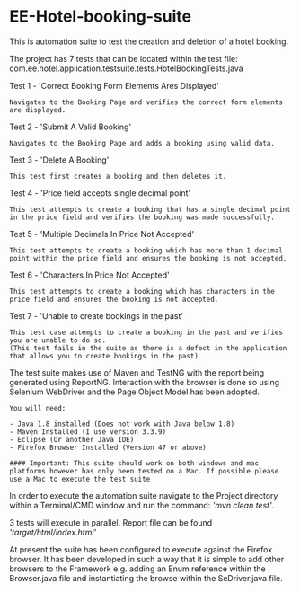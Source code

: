 EE-Hotel-booking-suite
=====================================

This is automation suite to test the creation and deletion of a hotel booking. 

The project has 7 tests that can be located within the test file: com.ee.hotel.application.testsuite.tests.HotelBookingTests.java

Test 1 - 'Correct Booking Form Elements Ares Displayed'

	Navigates to the Booking Page and verifies the correct form elements are displayed.
Test 2 - 'Submit A Valid Booking'

	Navigates to the Booking Page and adds a booking using valid data.
Test 3 - 'Delete A Booking'
	
	This test first creates a booking and then deletes it.
Test 4 - 'Price field accepts single decimal point'
	
	This test attempts to create a booking that has a single decimal point in the price field and verifies the booking was made successfully.
Test 5 - 'Multiple Decimals In Price Not Accepted'
	
	This test attempts to create a booking which has more than 1 decimal point within the price field and ensures the booking is not accepted.
Test 6 - 'Characters In Price Not Accepted'
	
	This test attempts to create a booking which has characters in the price field and ensures the booking is not accepted.
Test 7 - 'Unable to create bookings in the past'
	
	This test case attempts to create a booking in the past and verifies you are unable to do so. 
	(This test fails in the suite as there is a defect in the application that allows you to create bookings in the past)

The test suite makes use of Maven and TestNG with the report being generated using ReportNG.
Interaction with the browser is done so using Selenium WebDriver and the Page Object Model has been adopted.

```
You will need:

- Java 1.8 installed (Does not work with Java below 1.8)
- Maven Installed (I use version 3.3.9)
- Eclipse (Or another Java IDE)
- Firefox Browser Installed (Version 47 or above)

#### Important: This suite should work on both windows and mac platforms however has only been tested on a Mac. If possible please use a Mac to execute the test suite

```

In order to execute the automation suite navigate to the Project directory within a Terminal/CMD window and run the command: *'mvn clean test'*.

3 tests will execute in parallel. Report file can be found *'target/html/index.html'*

At present the suite has been configured to execute against the Firefox browser. It has been developed in such a way that it is simple to add other browsers to the Framework e.g. adding an Enum reference within the Browser.java file and instantiating the browse within the SeDriver.java file.

